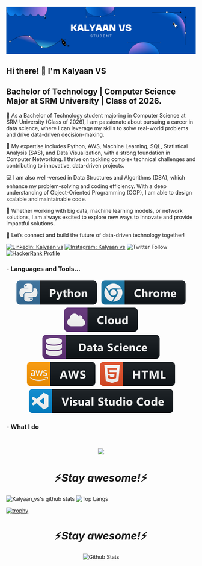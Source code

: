 ![image alt](https://github.com/Kalyaan-vs/kalyaan-vs/blob/af47818de11e0b386a9be0282ca269c6d90f6249/Blue%20and%20Black%20Gradient%20Modern%20Graphic%20Designer%20LinkedIn%20Banner.png) 

## Hi there! 👋 I'm Kalyaan VS
## Bachelor of Technology | Computer Science Major at SRM University | Class of 2026.

🚀 As a Bachelor of Technology student majoring in Computer Science at SRM University (Class of 2026), I am passionate about pursuing a career in data science, where I can leverage my skills to solve real-world problems and drive data-driven decision-making.

🧠 My expertise includes Python, AWS, Machine Learning, SQL, Statistical Analysis (SAS), and Data Visualization, with a strong foundation in Computer Networking. I thrive on tackling complex technical challenges and contributing to innovative, data-driven projects.

💻 I am also well-versed in Data Structures and Algorithms (DSA), which enhance my problem-solving and coding efficiency. With a deep understanding of Object-Oriented Programming (OOP), I am able to design scalable and maintainable code.

🔐 Whether working with big data, machine learning models, or network solutions, I am always excited to explore new ways to innovate and provide impactful solutions.

🌟 Let’s connect and build the future of data-driven technology together!

[![Linkedin: Kalyaan vs](https://img.shields.io/badge/-Kalyaan_vs-blue?style=flat-square&logo=Linkedin&logoColor=white&link=https://www.linkedin.com/in/kalyaan-vs/)](https://www.linkedin.com/in/kalyaan-vs/)
[![Instagram: Kalyaan vs](https://img.shields.io/badge/-Kalyaan._vs-c13584?style=flat-square&logo=Instagram&logoColor=white&link=https://www.instagram.com/kalyaan._vs/)](https://www.instagram.com/kalyaan._vs/)
![Twitter Follow](https://img.shields.io/twitter/follow/Kalyaan_vs?style=social) 
[![HackerRank Profile](https://img.shields.io/badge/HackerRank-Kv5286-blue?style=social&logo=hackerrank)](https://www.hackerrank.com/profile/kv5286)


### - Languages and Tools...

<p align="center">
  <!-- For more icons please follow  https://github.com/MikeCodesDotNET/ColoredBadges -->
  <img src="https://raw.githubusercontent.com/8bithemant/8bithemant/master/svg/dev/languages/python.svg" alt="python" style="vertical-align:top; margin:4px">
  <img src="https://raw.githubusercontent.com/8bithemant/8bithemant/master/svg/dev/misc/chrome.svg" alt="chrome" style="vertical-align:top; margin:4px">
  <img src="https://raw.githubusercontent.com/8bithemant/8bithemant/master/svg/dev/misc/cloud.svg" alt="cloud" style="vertical-align:top; margin:4px">
  <img src="https://raw.githubusercontent.com/8bithemant/8bithemant/master/svg/dev/misc/datascience.svg" alt="datascience" style="vertical-align:top; margin:4px">
  <img src="https://raw.githubusercontent.com/8bithemant/8bithemant/master/svg/dev/services/aws.svg" alt="aws" style="vertical-align:top; margin:4px">
  <img src="https://raw.githubusercontent.com/8bithemant/8bithemant/master/svg/dev/languages/html.svg" alt="html" style="vertical-align:top; margin:4px">    
  <img src="https://raw.githubusercontent.com/8bithemant/8bithemant/master/svg/dev/tools/visualstudio_code.svg" alt="vscode" style="vertical-align:top; margin:4px">
</p>



### - What I do

<br />

<p align="center">
   <img src="https://media.giphy.com/media/ua7vVw9awZKWwLSYpW/giphy.gif" />
</p>

<h1 align='center'>⚡️<i>Stay awesome!</i>⚡️</h1>
  


  

![Kalyaan_vs's github stats](https://github-readme-stats.vercel.app/api?username=Kalyaan-vs&show_icons=true&hide_border=true&theme=dark)
![Top Langs](https://github-readme-stats.vercel.app/api/top-langs/?username=Kalyaan-vs&layout=compact&theme=dark&hide_border=true)

[![trophy](https://github-profile-trophy.vercel.app/?username=Kalyaan-vs)](https://github.com/Kalyaan-vs/github-profile-trophy)


<h1 align='center'>⚡️<i>Stay awesome!</i>⚡️</h1>
<p align="center">
        <img src="https://raw.githubusercontent.com/mayhemantt/mayhemantt/Update/svg/Bottom.svg" alt="Github Stats" />
</p>
